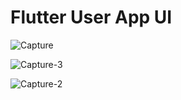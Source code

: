 # Flutter User App UI

![Capture](https://user-images.githubusercontent.com/64467248/121191451-d865f000-c820-11eb-9fad-ac248655fe7b.PNG)

![Capture-3](https://user-images.githubusercontent.com/64467248/121191479-dbf97700-c820-11eb-9e60-15cc51fa276e.PNG)

![Capture-2](https://user-images.githubusercontent.com/64467248/121191486-ddc33a80-c820-11eb-934b-9ce9562da8cf.PNG)

